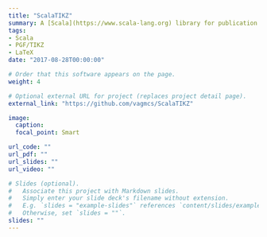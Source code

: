 ```yaml
---
title: "ScalaTIKZ"
summary: A [Scala](https://www.scala-lang.org) library for publication quality [PGF/TIKZ](https://pgf-tikz.github.io/pgf/pgfmanual.pdf) vector graphics.
tags:
- Scala
- PGF/TIKZ
- LaTeX
date: "2017-08-28T00:00:00"

# Order that this software appears on the page.
weight: 4

# Optional external URL for project (replaces project detail page).
external_link: "https://github.com/vagmcs/ScalaTIKZ"

image:
  caption:
  focal_point: Smart

url_code: ""
url_pdf: ""
url_slides: ""
url_video: ""

# Slides (optional).
#   Associate this project with Markdown slides.
#   Simply enter your slide deck's filename without extension.
#   E.g. `slides = "example-slides"` references `content/slides/example-slides.md`.
#   Otherwise, set `slides = ""`.
slides: ""
---
```

